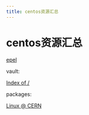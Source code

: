 ```yaml
---
title: centos资源汇总
---
```


# centos资源汇总

[epel](centos资源汇总/epel%209db34f2b57ce42808b9af2796d0c1fdf.md)

vault:

[Index of /](http://vault.centos.org/)

packages:

[](https://pkgs.org/)

[Linux @ CERN](http://linuxsoft.cern.ch/)